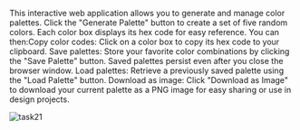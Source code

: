 This interactive web application allows you to generate and
manage color palettes. Click the "Generate Palette" button to create a set of five
random colors. Each color box displays its hex code for easy reference. You can
then:Copy color codes: Click on a color box to copy its hex code to your clipboard.
Save palettes: Store your favorite color combinations by clicking the "Save Palette"
button. Saved palettes persist even after you close the browser window.
Load palettes: Retrieve a previously saved palette using the "Load Palette" button.
Download as image: Click "Download as Image" to download your current palette
as a PNG image for easy sharing or use in design projects.

![task21](https://github.com/user-attachments/assets/ca96979c-e61b-4f98-901f-1eee36d5372d)

